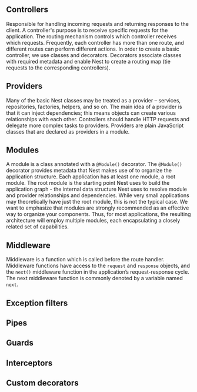 ## Controllers
Responsible for handling incoming requests and returning responses to the client.
A controller's purpose is to receive specific requests for the application.
The routing mechanism controls which controller receives which requests.
Frequently, each controller has more than one route, and different routes can perform different actions.
In order to create a basic controller, we use classes and decorators.
Decorators associate classes with required metadata and enable Nest to create a routing map (tie requests to the corresponding controllers).

## Providers
Many of the basic Nest classes may be treated as a provider – services, repositories, factories, helpers, and so on.
The main idea of a provider is that it can inject dependencies; this means objects can create various relationships with each other.
Controllers should handle HTTP requests and delegate more complex tasks to providers.
Providers are plain JavaScript classes that are declared as providers in a module.

## Modules
A module is a class annotated with a `@Module()` decorator. The `@Module()` decorator provides metadata that Nest makes use of to organize the application structure.
Each application has at least one module, a root module. The root module is the starting point Nest uses to build the application graph - the internal data structure
Nest uses to resolve module and provider relationships and dependencies. While very small applications may theoretically have just the root module, this is not the typical case. We want to emphasize that modules are strongly recommended as an effective way to organize your components.
Thus, for most applications, the resulting architecture will employ multiple modules, each encapsulating a closely related set of capabilities.

## Middleware
Middleware is a function which is called before the route handler. Middleware functions have access to the `request` and `response` objects,
and the `next()` middleware function in the application’s request-response cycle. The next middleware function is commonly denoted by a variable named `next`.

## Exception filters

## Pipes

## Guards

## Interceptors

## Custom decorators
